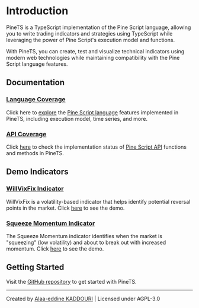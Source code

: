 # Introduction

PineTS is a TypeScript implementation of the Pine Script language, allowing you to write trading indicators and strategies using TypeScript while leveraging the power of Pine Script's execution model and functions.

With PineTS, you can create, test and visualize technical indicators using modern web technologies while maintaining compatibility with the Pine Script language features.

## Documentation

### [Language Coverage](lang-coverage.md)

Click here to [explore](lang-coverage.md) the [Pine Script language](lang-coverage.md) features implemented in PineTS, including execution model, time series, and more.

### [API Coverage](api-coverage.md)

Click [here](api-coverage.md) to check the implementation status of [Pine Script API](api-coverage.md) functions and methods in PineTS.

## Demo Indicators

### [WillVixFix Indicator](indicators/willvixfix/index.html)

WillVixFix is a volatility-based indicator that helps identify potential reversal points in the market.
Click [here](indicators/willvixfix/index.html) to see the demo.

### [Squeeze Momentum Indicator](indicators/sqzmom/index.html)

The Squeeze Momentum indicator identifies when the market is "squeezing" (low volatility) and about to break out with increased momentum.
Click [here](indicators/sqzmom/index.html) to see the demo.

## Getting Started

Visit the [GitHub repository](https://github.com/alaa-eddine/PineTS) to get started with PineTS.

---

Created by [Alaa-eddine KADDOURI](https://github.com/alaa-eddine) | Licensed under AGPL-3.0
